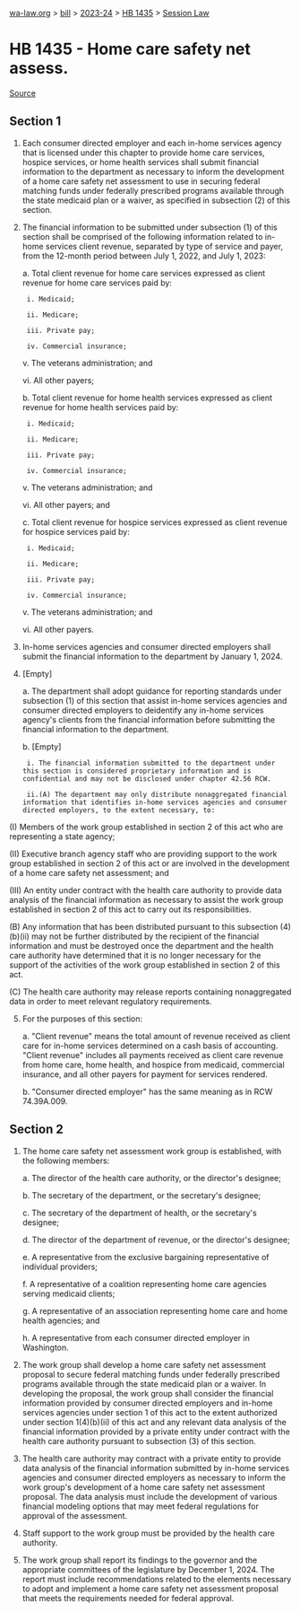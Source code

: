 [wa-law.org](/) > [bill](/bill/) > [2023-24](/bill/2023-24/) > [HB 1435](/bill/2023-24/hb/1435/) > [Session Law](/bill/2023-24/hb/1435/S.SL/)

# HB 1435 - Home care safety net assess.

[Source](http://lawfilesext.leg.wa.gov/biennium/2023-24/Pdf/Bills/Session%20Laws/House/1435-S.SL.pdf)

## Section 1
1. Each consumer directed employer and each in-home services agency that is licensed under this chapter to provide home care services, hospice services, or home health services shall submit financial information to the department as necessary to inform the development of a home care safety net assessment to use in securing federal matching funds under federally prescribed programs available through the state medicaid plan or a waiver, as specified in subsection (2) of this section.

2. The financial information to be submitted under subsection (1) of this section shall be comprised of the following information related to in-home services client revenue, separated by type of service and payer, from the 12-month period between July 1, 2022, and July 1, 2023:

    a. Total client revenue for home care services expressed as client revenue for home care services paid by:

        i. Medicaid;

        ii. Medicare;

        iii. Private pay;

        iv. Commercial insurance;

    v. The veterans administration; and

    vi. All other payers;

    b. Total client revenue for home health services expressed as client revenue for home health services paid by:

        i. Medicaid;

        ii. Medicare;

        iii. Private pay;

        iv. Commercial insurance;

    v. The veterans administration; and

    vi. All other payers; and

    c. Total client revenue for hospice services expressed as client revenue for hospice services paid by:

        i. Medicaid;

        ii. Medicare;

        iii. Private pay;

        iv. Commercial insurance;

    v. The veterans administration; and

    vi. All other payers.

3. In-home services agencies and consumer directed employers shall submit the financial information to the department by January 1, 2024.

4. [Empty]

    a. The department shall adopt guidance for reporting standards under subsection (1) of this section that assist in-home services agencies and consumer directed employers to deidentify any in-home services agency's clients from the financial information before submitting the financial information to the department.

    b. [Empty]

        i. The financial information submitted to the department under this section is considered proprietary information and is confidential and may not be disclosed under chapter 42.56 RCW.

        ii.(A) The department may only distribute nonaggregated financial information that identifies in-home services agencies and consumer directed employers, to the extent necessary, to:

(I) Members of the work group established in section 2 of this act who are representing a state agency;

(II) Executive branch agency staff who are providing support to the work group established in section 2 of this act or are involved in the development of a home care safety net assessment; and

(III) An entity under contract with the health care authority to provide data analysis of the financial information as necessary to assist the work group established in section 2 of this act to carry out its responsibilities.

(B) Any information that has been distributed pursuant to this subsection (4)(b)(ii) may not be further distributed by the recipient of the financial information and must be destroyed once the department and the health care authority have determined that it is no longer necessary for the support of the activities of the work group established in section 2 of this act.

(C) The health care authority may release reports containing nonaggregated data in order to meet relevant regulatory requirements.

5. For the purposes of this section:

    a. "Client revenue" means the total amount of revenue received as client care for in-home services determined on a cash basis of accounting. "Client revenue" includes all payments received as client care revenue from home care, home health, and hospice from medicaid, commercial insurance, and all other payers for payment for services rendered.

    b. "Consumer directed employer" has the same meaning as in RCW 74.39A.009.

## Section 2
1. The home care safety net assessment work group is established, with the following members:

    a. The director of the health care authority, or the director's designee;

    b. The secretary of the department, or the secretary's designee;

    c. The secretary of the department of health, or the secretary's designee;

    d. The director of the department of revenue, or the director's designee;

    e. A representative from the exclusive bargaining representative of individual providers;

    f. A representative of a coalition representing home care agencies serving medicaid clients;

    g. A representative of an association representing home care and home health agencies; and

    h. A representative from each consumer directed employer in Washington.

2. The work group shall develop a home care safety net assessment proposal to secure federal matching funds under federally prescribed programs available through the state medicaid plan or a waiver. In developing the proposal, the work group shall consider the financial information provided by consumer directed employers and in-home services agencies under section 1 of this act to the extent authorized under section 1(4)(b)(ii) of this act and any relevant data analysis of the financial information provided by a private entity under contract with the health care authority pursuant to subsection (3) of this section.

3. The health care authority may contract with a private entity to provide data analysis of the financial information submitted by in-home services agencies and consumer directed employers as necessary to inform the work group's development of a home care safety net assessment proposal. The data analysis must include the development of various financial modeling options that may meet federal regulations for approval of the assessment.

4. Staff support to the work group must be provided by the health care authority.

5. The work group shall report its findings to the governor and the appropriate committees of the legislature by December 1, 2024. The report must include recommendations related to the elements necessary to adopt and implement a home care safety net assessment proposal that meets the requirements needed for federal approval.
